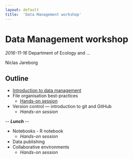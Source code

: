 ```yaml
---
layout: default
title:  'Data Management workshop'
---
```


# Data Management workshop
_2016-11-16_
Department of Ecology and ...

Niclas Jareborg

## Outline

- [Introduction to data management](slides/Data_Management_slides.html#4)
- File organisation best-practices
    - [Hands-on session](exercises/1-organization)
- Version control — introduction to git and GitHub
    - <em>Hands-on session</em>

<div class="centered">
-- <b><em>Lunch</em></b> --
</div>

- Notebooks - R notebook
    - <em>Hands-on session</em>
- Data publishing
- Collaborative environments
    - <em>Hands-on session</em>
